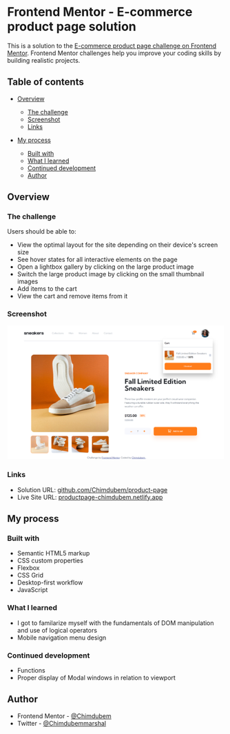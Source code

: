 # Frontend Mentor - E-commerce product page solution

This is a solution to the [E-commerce product page challenge on Frontend Mentor](https://www.frontendmentor.io/challenges/ecommerce-product-page-UPsZ9MJp6). Frontend Mentor challenges help you improve your coding skills by building realistic projects.

## Table of contents

- [Overview](#overview)
  - [The challenge](#the-challenge)
  - [Screenshot](#screenshot)
  - [Links](#links)
- [My process](#my-process)

  - [Built with](#built-with)
  - [What I learned](#what-i-learned)
  - [Continued development](#continued-development)
  - [Author](#author)

## Overview

### The challenge

Users should be able to:

- View the optimal layout for the site depending on their device's screen size
- See hover states for all interactive elements on the page
- Open a lightbox gallery by clicking on the large product image
- Switch the large product image by clicking on the small thumbnail images
- Add items to the cart
- View the cart and remove items from it

### Screenshot

![](<images/Project%20Screenshots/127.0.0.1_5504_%20(3).png>)

### Links

- Solution URL: [github.com/Chimdubem/product-page](https://github.com/Chimdubem/product-page)
- Live Site URL: [productpage-chimdubem.netlify.app](https://productpage-chimdubem.netlify.app)

## My process

### Built with

- Semantic HTML5 markup
- CSS custom properties
- Flexbox
- CSS Grid
- Desktop-first workflow
- JavaScript

### What I learned

- I got to familarize myself with the fundamentals of DOM manipulation and use of logical operators
- Mobile navigation menu design

### Continued development

- Functions
- Proper display of Modal windows in relation to viewport

## Author

- Frontend Mentor - [@Chimdubem](https://www.frontendmentor.io/profile/Chimdubem)
- Twitter - [@Chimdubemmarshal](https://www.twitter.com/Chimdubemmarshal)
